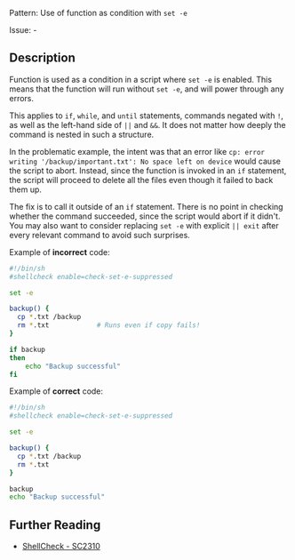 Pattern: Use of function as condition with `set -e`

Issue: -

## Description

Function is used as a condition in a script where `set -e` is enabled. This means that the function will run without `set -e`, and will power through any errors.

This applies to `if`, `while`, and `until` statements, commands negated with `!`, as well as the left-hand side of `||` and `&&`. It does not matter how deeply the command is nested in such a structure.

In the problematic example, the intent was that an error like `cp: error writing '/backup/important.txt': No space left on device` would cause the script to abort. Instead, since the function is invoked in an `if` statement, the script will proceed to delete all the files even though it failed to back them up.

The fix is to call it outside of an `if` statement. There is no point in checking whether the command succeeded, since the script would abort if it didn't. You may also want to consider replacing `set -e` with explicit `|| exit` after every relevant command to avoid such surprises.

Example of **incorrect** code:

```sh
#!/bin/sh
#shellcheck enable=check-set-e-suppressed

set -e

backup() {
  cp *.txt /backup
  rm *.txt            # Runs even if copy fails!
}

if backup
then
    echo "Backup successful"
fi
```

Example of **correct** code:

```sh
#!/bin/sh
#shellcheck enable=check-set-e-suppressed

set -e

backup() {
  cp *.txt /backup
  rm *.txt
}

backup
echo "Backup successful"
```

## Further Reading

* [ShellCheck - SC2310](https://github.com/koalaman/shellcheck/wiki/SC2310)
